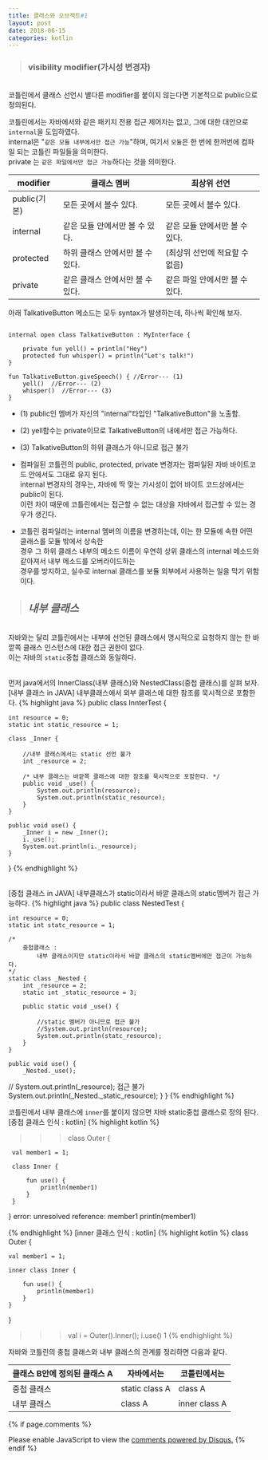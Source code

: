 ```yaml
---
title: 클래스와 오브젝트#1
layout: post
date: 2018-06-15
categories: kotlin
---
```


>### visibility modifier(가시성 변경자)
<br>코틀린에서 클래스 선언시 별다른 modifier를 붙이지 않는다면 기본적으로 public으로 정의된다.

코틀린에서는 자바에서와 같은 패키지 전용 접근 제어자는 없고, 그에 대한 대안으로 `internal`을 도입하였다.
<br>internal은 "<code>같은 모듈 내부에서만 접근 가능</code>"하며, 여기서 <code>모듈</code>은 한 번에
한꺼번에 컴파일 되는 코틀린 파일들을 의미한다.
<br> private 는 <code>같은 파일에서만 접근 가능</code>하다는 것을 의미한다.


| modifier | 클래스 멤버 | 최상위 선언 |
|-------|--------|---------|
| public(기본) | 모든 곳에서 볼수 있다. | 모든 곳에서 볼수 있다. |
| internal | 같은 모듈 안에서만 볼 수 있다. | 같은 모듈 안에서만 볼 수 있다. |
| protected | 하위 클래스 안에서만 볼 수 있다. | (최상위 선언에 적요할 수 없음) |
| private | 같은 클래스 안에서만 볼 수 있다. | 같은 파일 안에서만 볼 수 있다.|

아래 TalkativeButton 메소드는 모두 syntax가 발생하는데, 하나씩 확인해 보자.
<pre><code>
internal open class TalkativeButton : MyInterface {

    private fun yell() = println("Hey")
    protected fun whisper() = println("Let's talk!")
}

fun TalkativeButton.giveSpeech() { //Error--- (1)
    yell()  //Error--- (2)
    whisper()  //Error--- (3)
}
</code></pre>
* (1) public인 멤버가 자신의 "internal"타입인 "TalkativeButton"을 노출함.
* (2) yell함수는 private이므로 TalkativeButton의 내에서만 접근 가능하다.
* (3) TalkativeButton의 하위 클래스가 아니므로 접근 불가

* 컴파일된 코틀린의 public, protected, private 변경자는 컴파일된 자바 바이트코드 안에서도 그대로 유지 된다.
<br>internal 변경자의 경우는, 자바에 딱 맞는 가시성이 없어 바이트 코드상에서는 public이 된다.
<br>이런 차이 때문에 코틀린에서는 접근할 수 없는 대상을 자바에서 접근할 수 있는 경우가 생긴다.

* 코틀린 컴파일러는 internal 멤버의 이름을 변경하는데, 이는 한 모듈에 속한 어떤 클래스를 모듈 밖에서 상속한
<br>경우 그 하위 클래스 내부의 메소드 이름이 우연히 상위 클래스의 internal 메소드와 같아져서 내부 메소드를 오버라이드하는
<br>경우를 방지하고, 실수로 internal 클래스를 보듈 외부에서 사용하는 일을 막기 위함이다.


> ## *내부 클래스*
<br>자바와는 달리 코틀린에서는 내부에 선언된 클래스에서 명시적으로 요청하지 않는 한 바깥쪽 클래스 인스턴스에 대한 접근 권한이 없다.
<br>이는 자바의 `static`중첩 클래스와 동일하다.


<br>먼저 java에서의 InnerClass(내부 클래스)와 NestedClass(중첩 클래스)를 살펴 보자.
<br><bold><span class="font15">[내부 클래스 in JAVA] 내부클래스에서 외부 클래스에 대한 참조를 묵시적으로 포함한다.</span></bold>
{% highlight java %}
public class InnterTest {

    int resource = 0;
    static int static_resource = 1;

    class _Inner {

        //내부 클래스에서는 static 선언 불가
        int _resource = 2;

        /* 내부 클래스는 바깥쪽 클래스에 대한 참조를 묵시적으로 포함한다. */
        public void _use() {
            System.out.println(resource);
            System.out.println(static_resource);
        }
    }

    public void use() {
        _Inner i = new _Inner();
        i._use();
        System.out.println(i._resource);
    }
}
{% endhighlight %}

<br><bold><span class="font15">[중첩 클래스 in JAVA] 내부클래스가 static이라서 바깥 클래스의 static멤버가 접근 가능하다.</span></bold>
{% highlight java %}
public class NestedTest {

    int resource = 0;
    static int statc_resource = 1;

    /*
        중첩클래스 :
            내부 클래스이지만 static이라서 바깥 클래스의 static멤버에만 접근이 가능하다.
    */
    static class _Nested {
        int _resource = 2;
        static int _static_resource = 3;

        public static void _use() {

            //static 멤버가 아니므로 접근 불가
            //System.out.println(resource);
            System.out.println(statc_resource);
        }
    }

    public void use() {
        _Nested._use();
//      System.out.println(_resource); 접근 불가
        System.out.println(_Nested._static_resource);
    }
}
{% endhighlight %}

코틀린에서 내부 클래스에 `inner`를 붙이지 않으면 자바 static중첩 클래스로 정의 된다.
<br><bold><span class="font15">[중첩 클래스 인식 : kotlin]</span></bold>
{% highlight kotlin %}
>>> class Outer {

     val member1 = 1;

     class Inner {

         fun use() {
             println(member1)
         }
     }
 }
error: unresolved reference: member1
            println(member1)


{% endhighlight %}
<bold><span class="font15">[inner 클래스 인식 : kotlin]</span></bold>
{% highlight kotlin %}
class Outer {

    val member1 = 1;

    inner class Inner {

        fun use() {
            println(member1)
        }
    }
}

>>> val i = Outer().Inner();
>>> i.use()
1
{% endhighlight %}



자바와 코틀린의 충첩 클래스와 내부 클래스의 관계를 정리하면 다음과 같다.

| 클래스 B안에 정의된 클래스 A | 자바에서는 | 코틀린에서는 |
|-------|--------|---------|
| 중첩 클래스 | static class A | class A |
| 내부 클래스 | class A | inner class A |


{% if page.comments %}
<div id="disqus_thread"></div>
<script>

/**
*  RECOMMENDED CONFIGURATION VARIABLES: EDIT AND UNCOMMENT THE SECTION BELOW TO INSERT DYNAMIC VALUES FROM YOUR PLATFORM OR CMS.
*  LEARN WHY DEFINING THESE VARIABLES IS IMPORTANT: https://disqus.com/admin/universalcode/#configuration-variables*/
/*
var disqus_config = function () {
this.page.url = PAGE_URL;  // Replace PAGE_URL with your page's canonical URL variable
this.page.identifier = PAGE_IDENTIFIER; // Replace PAGE_IDENTIFIER with your page's unique identifier variable
};
*/
(function() { // DON'T EDIT BELOW THIS LINE
var d = document, s = d.createElement('script');
s.src = 'https://juhee-studynote.disqus.com/embed.js';
s.setAttribute('data-timestamp', +new Date());
(d.head || d.body).appendChild(s);
})();
</script>
<noscript>Please enable JavaScript to view the <a href="https://disqus.com/?ref_noscript">comments powered by Disqus.</a></noscript>
{% endif %}
